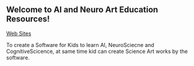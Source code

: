 ## Welcome to AI and Neuro Art Education Resources!

 [Web Sites](https://soongxueyong.github.io/neuroartedu/)

To create a Software for Kids to learn AI, NeuroSciecne and CognitiveScicence, at same time kid can create Science Art works by the software.
